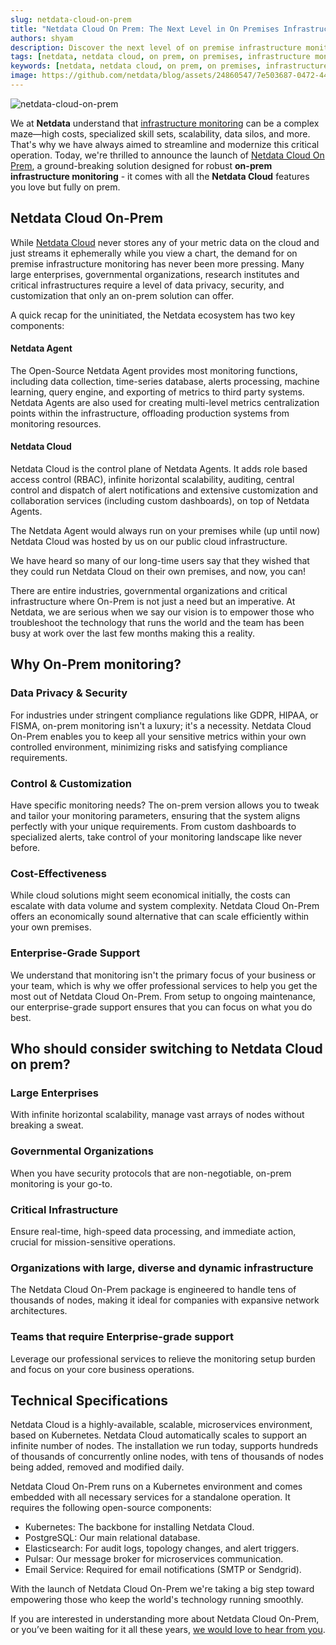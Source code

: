 ```yaml
---
slug: netdata-cloud-on-prem
title: "Netdata Cloud On Prem: The Next Level in On Premises Infrastructure Monitoring"
authors: shyam
description: Discover the next level of on premise infrastructure monitoring with Netdata Cloud On-Prem. Learn how to efficiently monitor your infrastructure & lower your total cost ownership with full security and privacy compliance guaranteed.
tags: [netdata, netdata cloud, on prem, on premises, infrastructure monitoring, monitoring]
keywords: [netdata, netdata cloud, on prem, on premises, infrastructure monitoring, monitoring]
image: https://github.com/netdata/blog/assets/24860547/7e503687-0472-44b0-bf6f-0bff40aeb517
---
```


![netdata-cloud-on-prem](https://github.com/netdata/blog/assets/24860547/7e503687-0472-44b0-bf6f-0bff40aeb517)

<!--truncate-->

We at **Netdata** understand that [infrastructure monitoring](https://blog.netdata.cloud/future-of-infrastructure-monitoring/) can be a complex maze—high costs, specialized skill sets, scalability, data silos, and more. That's why we have always aimed to streamline and modernize this critical operation. Today, we're thrilled to announce the launch of [Netdata Cloud On Prem](https://www.netdata.cloud/contact-us/?subject=on-prem), a ground-breaking solution designed for robust **on-prem infrastructure monitoring** - it comes with all the **Netdata Cloud** features you love but fully on prem.

## Netdata Cloud On-Prem

While [Netdata Cloud](https://www.netdata.cloud/) never stores any of your metric data on the cloud and just streams it ephemerally while you view a chart, the demand for on premise infrastructure monitoring has never been more pressing. Many large enterprises, governmental organizations, research institutes and critical infrastructures require a level of data privacy, security, and customization that only an on-prem solution can offer. 

A quick recap for the uninitiated, the Netdata ecosystem has two key components:

#### Netdata Agent
The Open-Source Netdata Agent provides most monitoring functions, including data collection, time-series database, alerts processing, machine learning, query engine, and exporting of metrics to third party systems. Netdata Agents are also used for creating multi-level metrics centralization points within the infrastructure, offloading production systems from monitoring resources.

#### Netdata Cloud
Netdata Cloud is the control plane of Netdata Agents. It adds role based access control (RBAC), infinite horizontal scalability, auditing, central control and dispatch of alert notifications and extensive customization and collaboration services (including custom dashboards), on top of Netdata Agents.

The Netdata Agent would always run on your premises while (up until now) Netdata Cloud was hosted by us on our public cloud infrastructure. 

We have heard so many of our long-time users say that they wished that they could run Netdata Cloud on their own premises, and now, you can! 

There are entire industries, governmental organizations and critical infrastructure where On-Prem is not just a need but an imperative. At Netdata, we are serious when we say our vision is to empower those who troubleshoot the technology that runs the world and the team has been busy at work over the last few months making this a reality. 

## Why On-Prem monitoring? 

### Data Privacy & Security
For industries under stringent compliance regulations like GDPR, HIPAA, or FISMA, on-prem monitoring isn't a luxury; it's a necessity. Netdata Cloud On-Prem enables you to keep all your sensitive metrics within your own controlled environment, minimizing risks and satisfying compliance requirements.

### Control & Customization
Have specific monitoring needs? The on-prem version allows you to tweak and tailor your monitoring parameters, ensuring that the system aligns perfectly with your unique requirements. From custom dashboards to specialized alerts, take control of your monitoring landscape like never before.

### Cost-Effectiveness
While cloud solutions might seem economical initially, the costs can escalate with data volume and system complexity. Netdata Cloud On-Prem offers an economically sound alternative that can scale efficiently within your own premises.

### Enterprise-Grade Support
We understand that monitoring isn't the primary focus of your business or your team, which is why we offer professional services to help you get the most out of Netdata Cloud On-Prem. From setup to ongoing maintenance, our enterprise-grade support ensures that you can focus on what you do best.

## Who should consider switching to Netdata Cloud on prem?

### Large Enterprises
With infinite horizontal scalability, manage vast arrays of nodes without breaking a sweat.

### Governmental Organizations
When you have security protocols that are non-negotiable, on-prem monitoring is your go-to.

### Critical Infrastructure
Ensure real-time, high-speed data processing, and immediate action, crucial for mission-sensitive operations.

### Organizations with large, diverse and dynamic infrastructure
The Netdata Cloud On-Prem package is engineered to handle tens of thousands of nodes, making it ideal for companies with expansive network architectures.

### Teams that require Enterprise-grade support
Leverage our professional services to relieve the monitoring setup burden and focus on your core business operations.

## Technical Specifications

Netdata Cloud is a highly-available, scalable, microservices environment, based on Kubernetes. Netdata Cloud automatically scales to support an infinite number of nodes. The installation we run today, supports hundreds of thousands of concurrently online nodes, with tens of thousands of nodes being added, removed and modified daily.

Netdata Cloud On-Prem runs on a Kubernetes environment and comes embedded with all necessary services for a standalone operation. It requires the following open-source components:
- Kubernetes: The backbone for installing Netdata Cloud.
- PostgreSQL: Our main relational database.
- Elasticsearch: For audit logs, topology changes, and alert triggers.
- Pulsar: Our message broker for microservices communication.
- Email Service: Required for email notifications (SMTP or Sendgrid).

With the launch of Netdata Cloud On-Prem we're taking a big step toward empowering those who keep the world's technology running smoothly.

If you are interested in understanding more about Netdata Cloud On-Prem, or you’ve been waiting for it all these years, [we would love to hear from you](https://www.netdata.cloud/contact-us/?subject=on-prem).
